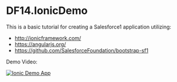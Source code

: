 DF14.IonicDemo
==============
This is a basic tutorial for creating a Salesforce1 application utilizing:

* http://ionicframework.com/
* https://angularjs.org/
* https://github.com/SalesforceFoundation/bootstrap-sf1

Demo Video:

[![Ionic Demo App](http://img.youtube.com/vi/KbVbTLByTq0/0.jpg)](http://www.youtube.com/watch?v=KbVbTLByTq0)